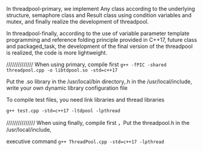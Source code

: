 In threadpool-primary, we implement Any class according to the underlying structure, 
semaphore class and Result class using condition variables and mutex, and finally realize the development of threadpool.

In threadpool-finally, according to the use of variable parameter template programming and reference folding principle provided in C++17, 
future class and packaged_task, the development of the final version of the threadpool is realized, the code is more lightweight.

//////////////
When using primary, compile first `g++ -fPIC -shared threadpool.cpp -o libtdpool.so -std=c++17`

Put the .so library in the /usr/local/bin directory,.h in the /usr/local/include, write your own dynamic library configuration file

To compile test files, you need link libraries and thread libraries

`g++ test.cpp -std=c++17 -ltdpool -lpthread`

///////////////
When using finally, compile first ，Put the threadpool.h in the /usr/local/include,

executive command `g++ ThreadPool.cpp -std=c++17 -lpthread`

